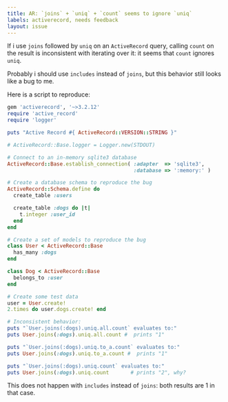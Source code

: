```yaml
---
title: AR: `joins` + `uniq` + `count` seems to ignore `uniq`
labels: activerecord, needs feedback
layout: issue
---
```


If i use `joins` followed by `uniq` on an `ActiveRecord` query, calling `count` on the result is inconsistent with iterating over it: it seems that `count` ignores `uniq`.

Probably i should use `includes` instead of `joins`, but this behavior still looks like a bug to me.

Here is a script to reproduce:

``` ruby
gem 'activerecord', '~>3.2.12'
require 'active_record'
require 'logger'

puts "Active Record #{ ActiveRecord::VERSION::STRING }"

# ActiveRecord::Base.logger = Logger.new(STDOUT)

# Connect to an in-memory sqlite3 database
ActiveRecord::Base.establish_connection( :adapter  => 'sqlite3',
                                         :database => ':memory:' )

# Create a database schema to reproduce the bug
ActiveRecord::Schema.define do
  create_table :users

  create_table :dogs do |t|
    t.integer :user_id
  end
end

# Create a set of models to reproduce the bug
class User < ActiveRecord::Base
  has_many :dogs
end

class Dog < ActiveRecord::Base
  belongs_to :user
end

# Create some test data
user = User.create!
2.times do user.dogs.create! end

# Inconsistent behavior:
puts "`User.joins(:dogs).uniq.all.count` evaluates to:"
puts User.joins(:dogs).uniq.all.count #  prints "1"

puts "`User.joins(:dogs).uniq.to_a.count` evaluates to:"
puts User.joins(:dogs).uniq.to_a.count #  prints "1"

puts "`User.joins(:dogs).uniq.count` evaluates to:"
puts User.joins(:dogs).uniq.count       # prints "2", why?
```

This does not happen with `includes` instead of `joins`: both results are 1 in that case.

